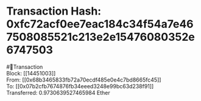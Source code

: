 
Transaction Hash: 0xfc72acf0ee7eac184c34f54a7e467508085521c213e2e15476080352e6747503
====================================================================================
  
#💸Transaction  
Block: [[14451003]]  
From: [[0x68b3465833fb72a70ecdf485e0e4c7bd8665fc45]]  
To: [[0x07b2cfb7674876fb34eeed3248e99bc63d238f91]]  
Transferred: 0.9730639527465984 Ether